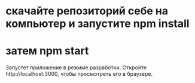 # скачайте репозиторий себе на компьютер и запустите npm install
# затем  npm start
Запустет приложение в режиме разработки.
Откройте http://localhost:3000, чтобы просмотреть его в браузере.
